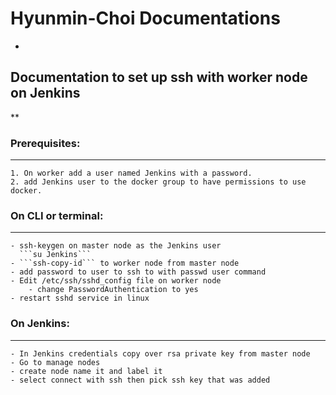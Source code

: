 # Hyunmin-Choi Documentations
*
## Documentation to set up ssh with worker node on Jenkins
**
### Prerequisites:
***
 	1. On worker add a user named Jenkins with a password.
	2. add Jenkins user to the docker group to have permissions to use docker.
       
 ### On CLI or terminal:
 ***
	- ssh-keygen on master node as the Jenkins user
	  ```su Jenkins```
	- ```ssh-copy-id``` to worker node from master node
	- add password to user to ssh to with passwd user command
	- Edit /etc/ssh/sshd_config file on worker node
		- change PasswordAuthentication to yes
	- restart sshd service in linux
 ### On Jenkins:
 ***
	- In Jenkins credentials copy over rsa private key from master node  
	- Go to manage nodes 
	- create node name it and label it 
	- select connect with ssh then pick ssh key that was added 
	

